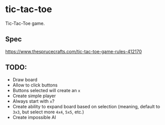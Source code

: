 # tic-tac-toe
Tic-Tac-Toe game.

## Spec
https://www.thesprucecrafts.com/tic-tac-toe-game-rules-412170

## TODO:
- Draw board
- Allow to click buttons
- Buttons selected will create an `x`
- Create simple player
- Always start with `x`?
- Create ability to expand board based on selection (meaning, default to `3x3`, but select more `4x4`, `5x5`, etc.)
- Create impossible AI